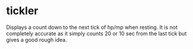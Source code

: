 # tickler

Displays a count down to the next tick of hp/mp when resting. 
It is not completely accurate as it simply counts 20 or 10 sec from the last tick but gives a good rough idea. 